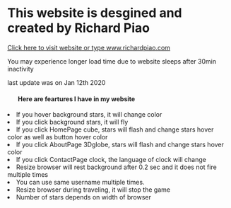 <h1>This website is desgined and created by Richard Piao</h1>
<a href="https://richardpiao.herokuapp.com/">Click here to visit website or type www.richardpiao.com</a>
<p>You may experience longer load time due to website sleeps after 30min inactivity</p>
<p>last update was on Jan 12th 2020</p>
<ul><h4>Here are feartures I have in my website</h></ul>
<li>If you hover background stars, it will change color</li>
<li>If you click background stars, it will fly </li>
<li>If you click HomePage cube, stars will flash and change stars hover color as well as button hover color </li>
<li>If you click AboutPage 3Dglobe, stars will flash and change stars hover color</li>
<li>If you click ContactPage clock, the language of clock will change</li>
<li>Resize browser will rest background after 0.2 sec and it does not fire multiple times</li>
<li>You can use same username multiple times.</li>
<li>Resize browser during traveling, it will stop the game</li>
<li>Number of stars depends on width of browser</li>
